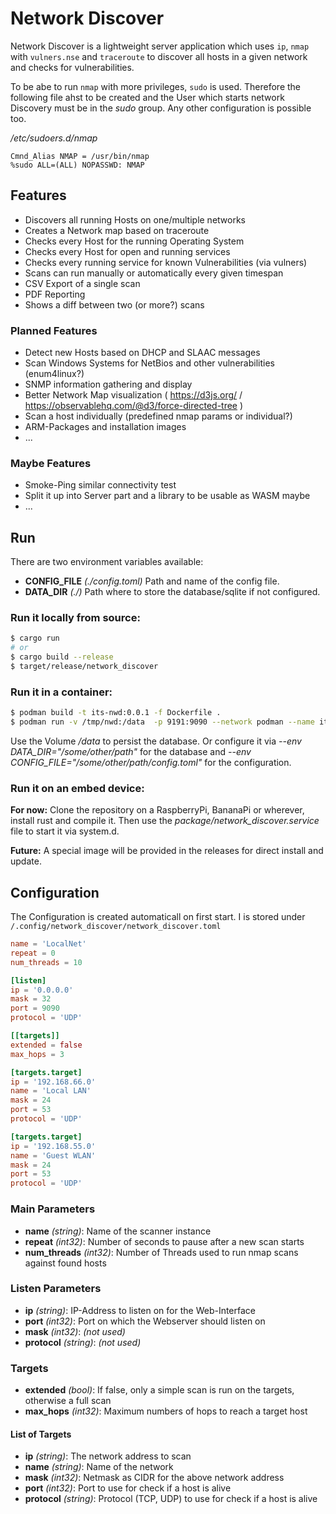 # Network Discover

Network Discover is a lightweight server application which uses `ip`, `nmap` with `vulners.nse` and `traceroute` to discover all hosts in a given network and checks for vulnerabilities.

To be abe to run `nmap` with more privileges, `sudo` is used. Therefore the following file ahst to be created and the User which starts network Discovery must be in the _sudo_ group. Any other configuration is possible too.

_/etc/sudoers.d/nmap_
```
Cmnd_Alias NMAP = /usr/bin/nmap
%sudo ALL=(ALL) NOPASSWD: NMAP
```


## Features

* Discovers all running Hosts on one/multiple networks
* Creates a Network map based on traceroute
* Checks every Host for the running Operating System
* Checks every Host for open and running services
* Checks every running service for known Vulnerabilities (via vulners)
* Scans can run manually or automatically every given timespan
* CSV Export of a single scan
* PDF Reporting
* Shows a diff between two (or more?) scans

### Planned Features

* Detect new Hosts based on DHCP and SLAAC messages
* Scan Windows Systems for NetBios and other vulnerabilities (enum4linux?)
* SNMP information gathering and display
* Better Network Map visualization ( https://d3js.org/ / https://observablehq.com/@d3/force-directed-tree )
* Scan a host individually (predefined nmap params or individual?)
* ARM-Packages and installation images
* ...

### Maybe Features

* Smoke-Ping similar connectivity test
* Split it up into Server part and a library to be usable as WASM maybe
* ...

## Run

There are two environment variables available:

* **CONFIG_FILE** *(./config.toml)* Path and name of the config file.
* **DATA_DIR** *(./)* Path where to store the database/sqlite if not configured.

### Run it locally from source:

```bash
$ cargo run
# or
$ cargo build --release
$ target/release/network_discover
```

### Run it in a container:

```bash
$ podman build -t its-nwd:0.0.1 -f Dockerfile .
$ podman run -v /tmp/nwd:/data  -p 9191:9090 --network podman --name its-nwd --replace localhost/its-nwd:0.0.1
```

Use the Volume */data* to persist the database.
Or configure it via *--env DATA_DIR="/some/other/path"* for the database and *--env CONFIG_FILE="/some/other/path/config.toml"* for the configuration.

### Run it on an embed device:

**For now:** Clone the repository on a RaspberryPi, BananaPi or wherever, install rust and compile it.
Then use the *package/network_discover.service* file to start it via system.d.

**Future:** A special image will be provided in the releases for direct install and update.


## Configuration

The Configuration is created automaticall on first start. I is stored under `/.config/network_discover/network_discover.toml`

```toml
name = 'LocalNet'
repeat = 0
num_threads = 10

[listen]
ip = '0.0.0.0'
mask = 32
port = 9090
protocol = 'UDP'

[[targets]]
extended = false
max_hops = 3

[targets.target]
ip = '192.168.66.0'
name = 'Local LAN'
mask = 24
port = 53
protocol = 'UDP'

[targets.target]
ip = '192.168.55.0'
name = 'Guest WLAN'
mask = 24
port = 53
protocol = 'UDP'
```

### Main Parameters

* **name** _(string)_: Name of the scanner instance
* **repeat** _(int32)_: Number of seconds to pause after a new scan starts
* **num_threads** _(int32)_: Number of Threads used to run nmap scans against found hosts

### Listen Parameters

* **ip** _(string)_: IP-Address to listen on for the Web-Interface
* **port** _(int32)_: Port on which the Webserver should listen on
* **mask** _(int32)_: _(not used)_
* **protocol** _(string)_: _(not used)_

### Targets

* **extended** _(bool)_: If false, only a simple scan is run on the targets, otherwise a full scan
* **max_hops** _(int32)_: Maximum numbers of hops to reach a target host

#### List of Targets

* **ip** _(string)_: The network address to scan
* **name** _(string)_: Name of the network
* **mask** _(int32)_: Netmask as CIDR for the above network address
* **port** _(int32)_: Port to use for check if a host is alive
* **protocol** _(string)_: Protocol (TCP, UDP) to use for check if a host is alive



